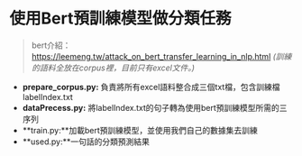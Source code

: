 # 使用Bert預訓練模型做分類任務
> bert介紹：<https://leemeng.tw/attack_on_bert_transfer_learning_in_nlp.html>
_(訓練的語料全放在corpus裡，目前只有excel文件。)_

- **prepare_corpus.py:** 負責將所有excel語料整合成三個txt檔，包含訓練檔labelIndex.txt
- **dataPrecess.py:** 將labelIndex.txt的句子轉為使用bert預訓練模型所需的三序列
- **train.py:**加載bert預訓練模型，並使用我們自己的數據集去訓練
- **used.py:**一句話的分類預測結果

